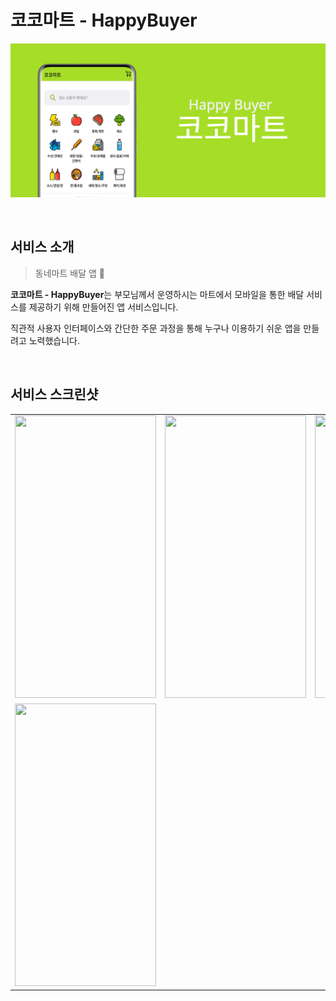 # **코코마트 - HappyBuyer**

![앱 그래픽 이미지](https://github.com/younhwan97/happy-buyer-app/blob/develop/happy_buyer_app_graphic_img.png?raw=true)

<br>

## 서비스 소개

> 동네마트 배달 앱  🚚

**코코마트 - HappyBuyer**는 부모님께서 운영하시는 마트에서 모바일을 통한 배달 서비스를 제공하기 위해 만들어진 앱 서비스입니다. 

직관적 사용자 인터페이스와 간단한 주문 과정을 통해 누구나 이용하기 쉬운 앱을 만들려고 노력했습니다.

<br>

## 서비스 스크린샷


<table>
  <tr>
    <td><img width="226px" height="452px" src="https://user-images.githubusercontent.com/78298663/170339483-2f327599-0f1e-4f71-8e2b-9a99edfee0b1.png"/></td>
    <td><img width="226px" height="452px" src="https://user-images.githubusercontent.com/78298663/170341307-c16a3b34-159d-4e46-baec-27956ca3f0fe.png"/></td>
    <td><img width="226px" height="452px" src="https://user-images.githubusercontent.com/78298663/170342481-9ea0ac6d-c32b-40a7-a1ab-3c4dad834d67.png"/></td>
  </tr>

  <tr>
  <td><img width="226px" height="452px" src="https://user-images.githubusercontent.com/78298663/170342712-1dd97334-425f-4600-8a23-e94d851bb26b.png"/></td>
  </tr>    
 </table>